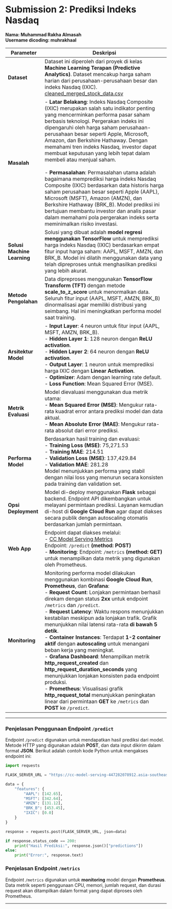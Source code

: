 # **Submission 2: Prediksi Indeks Nasdaq**  
**Nama: Muhammad Rakha Almasah**  
**Username dicoding: muhrakhaal**  

| **Parameter**               | **Deskripsi**                                                                                 |
|-----------------------------|----------------------------------------------------------------------------------------------|
| **Dataset**                 | Dataset ini diperoleh dari proyek di kelas **Machine Learning Terapan (Predictive Analytics)**. Dataset mencakup harga saham harian dari perusahaan-perusahaan besar dan indeks Nasdaq (IXIC). [cleaned_merged_stock_data.csv](https://raw.githubusercontent.com/rakhaalmasah/MLOps_Proyek1/9475b7b9259adff80d5b639dc54ff9c8447db4be/cleaned_merged_stock_data.csv)  |
| **Masalah**                 | - **Latar Belakang**: Indeks Nasdaq Composite (IXIC) merupakan salah satu indikator penting yang mencerminkan performa pasar saham berbasis teknologi. Pergerakan indeks ini dipengaruhi oleh harga saham perusahaan-perusahaan besar seperti Apple, Microsoft, Amazon, dan Berkshire Hathaway. Dengan memahami tren indeks Nasdaq, investor dapat membuat keputusan yang lebih tepat dalam membeli atau menjual saham. <br><br> - **Permasalahan**: Permasalahan utama adalah bagaimana memprediksi harga indeks Nasdaq Composite (IXIC) berdasarkan data historis harga saham perusahaan besar seperti Apple (AAPL), Microsoft (MSFT), Amazon (AMZN), dan Berkshire Hathaway (BRK_B). Model prediksi ini bertujuan membantu investor dan analis pasar dalam memahami pola pergerakan indeks serta meminimalkan risiko investasi. |
| **Solusi Machine Learning** | Solusi yang dibuat adalah **model regresi menggunakan TensorFlow** untuk memprediksi harga indeks Nasdaq (IXIC) berdasarkan empat fitur input harga saham: AAPL, MSFT, AMZN, dan BRK_B. Model ini dilatih menggunakan data yang telah dipreproses untuk menghasilkan prediksi yang lebih akurat. |
| **Metode Pengolahan**       | Data dipreproses menggunakan **TensorFlow Transform (TFT)** dengan metode **scale_to_z_score** untuk menormalkan data. Seluruh fitur input (AAPL, MSFT, AMZN, BRK_B) dinormalisasi agar memiliki distribusi yang seimbang. Hal ini meningkatkan performa model saat training. |
| **Arsitektur Model**        | - **Input Layer**: 4 neuron untuk fitur input (AAPL, MSFT, AMZN, BRK_B). <br> - **Hidden Layer 1**: 128 neuron dengan **ReLU activation**. <br> - **Hidden Layer 2**: 64 neuron dengan **ReLU activation**. <br> - **Output Layer**: 1 neuron untuk memprediksi harga IXIC dengan **Linear Activation**. <br> - **Optimizer**: Adam dengan learning rate default. <br> - **Loss Function**: Mean Squared Error (MSE). |
| **Metrik Evaluasi**         | Model dievaluasi menggunakan dua metrik utama: <br> - **Mean Squared Error (MSE)**: Mengukur rata-rata kuadrat error antara prediksi model dan data aktual. <br> - **Mean Absolute Error (MAE)**: Mengukur rata-rata absolut dari error prediksi. |
| **Performa Model**          | Berdasarkan hasil training dan evaluasi: <br> - **Training Loss (MSE)**: 75,271.53 <br> - **Training MAE**: 214.51 <br> - **Validation Loss (MSE)**: 137,429.84 <br> - **Validation MAE**: 281.28 <br> Model menunjukkan performa yang stabil dengan nilai loss yang menurun secara konsisten pada training dan validation set. |
| **Opsi Deployment**         | Model di-deploy menggunakan **Flask** sebagai backend. Endpoint API dikembangkan untuk melayani permintaan prediksi. Layanan kemudian di-host di **Google Cloud Run** agar dapat diakses secara publik dengan autoscaling otomatis berdasarkan jumlah permintaan. |
| **Web App**                 | Endpoint dapat diakses melalui: <br> - [CC Model Serving Metrics](https://cc-model-serving-447282078912.asia-southeast2.run.app/metrics) <br> Endpoint: `/predict` **(method: POST)** <br> - **Monitoring**: Endpoint: `/metrics` **(method: GET)** untuk menampilkan data metrik yang digunakan oleh Prometheus. |
| **Monitoring**              | Monitoring performa model dilakukan menggunakan kombinasi **Google Cloud Run**, **Prometheus**, dan **Grafana**:  <br> - **Request Count**: Lonjakan permintaan berhasil direkam dengan status **2xx** untuk endpoint `/metrics` dan `/predict`. <br> - **Request Latency**: Waktu respons menunjukkan kestabilan meskipun ada lonjakan trafik. Grafik menunjukkan nilai latensi rata-rata **di bawah 5 detik**. <br> - **Container Instances**: Terdapat **1-2 container aktif** dengan **autoscaling** untuk menangani beban kerja yang meningkat. <br> - **Grafana Dashboard**: Menampilkan metrik **http_request_created** dan **http_request_duration_seconds** yang menunjukkan lonjakan konsisten pada endpoint produksi. <br> - **Prometheus**: Visualisasi grafik **http_request_total** menunjukkan peningkatan linear dari permintaan **GET** ke `/metrics` dan **POST** ke `/predict`. |

---

### **Penjelasan Penggunaan Endpoint `/predict`**  
Endpoint `/predict` digunakan untuk mendapatkan hasil prediksi dari model. Metode HTTP yang digunakan adalah **POST**, dan data input dikirim dalam format **JSON**. Berikut adalah contoh kode Python untuk mengakses endpoint ini:

```python
import requests

FLASK_SERVER_URL = "https://cc-model-serving-447282078912.asia-southeast2.run.app/predict"

data = {
    "features": {
        "AAPL": [142.65],
        "MSFT": [342.64],
        "AMZN": [131.12],
        "BRK_B": [453.45],
        "IXIC": [0.0]
    }
}

response = requests.post(FLASK_SERVER_URL, json=data)

if response.status_code == 200:
    print("Hasil Prediksi:", response.json()["predictions"])
else:
    print("Error:", response.text)
```

### **Penjelasan Endpoint `/metrics`**  
Endpoint `/metrics` digunakan untuk **monitoring** model dengan **Prometheus**. Data metrik seperti penggunaan CPU, memori, jumlah request, dan durasi request akan ditampilkan dalam format yang dapat diproses oleh Prometheus.

---